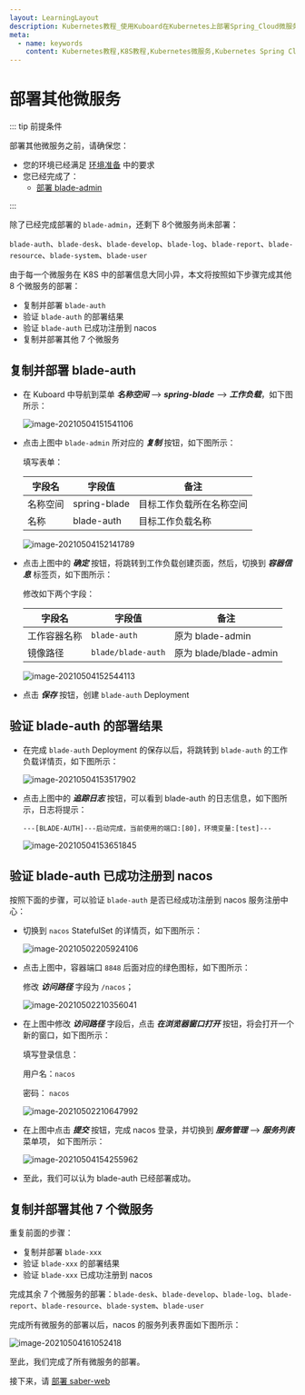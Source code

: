 ```yaml
---
layout: LearningLayout
description: Kubernetes教程_使用Kuboard在Kubernetes上部署Spring_Cloud微服务平台SpringBlade
meta:
  - name: keywords
    content: Kubernetes教程,K8S教程,Kubernetes微服务,Kubernetes Spring Cloud
---
```


# 部署其他微服务

<AdSenseTitle/>

::: tip 前提条件

部署其他微服务之前，请确保您：
* 您的环境已经满足 [环境准备](../prepare/prepare.html) 中的要求
* 您已经完成了：
  * [部署 blade-admin](./blade-admin.html)

:::

除了已经完成部署的 `blade-admin`，还剩下 8个微服务尚未部署：

`blade-auth`、`blade-desk`、`blade-develop`、`blade-log`、`blade-report`、`blade-resource`、`blade-system`、`blade-user`

由于每一个微服务在 K8S 中的部署信息大同小异，本文将按照如下步骤完成其他 8 个微服务的部署：

* 复制并部署 `blade-auth`
* 验证 `blade-auth` 的部署结果
* 验证 `blade-auth` 已成功注册到 nacos
* 复制并部署其他 7 个微服务



## 复制并部署 blade-auth

* 在 Kuboard 中导航到菜单 ***名称空间*** --> ***spring-blade*** --> ***工作负载***，如下图所示：

  ![image-20210504151541106](./blade-others.assets/image-20210504151541106.png)

* 点击上图中 `blade-admin` 所对应的 ***复制*** 按钮，如下图所示：

  填写表单：

  | 字段名   | 字段值       | 备注                     |
  | -------- | ------------ | ------------------------ |
  | 名称空间 | spring-blade | 目标工作负载所在名称空间 |
  | 名称     | blade-auth   | 目标工作负载名称         |

  ![image-20210504152141789](./blade-others.assets/image-20210504152141789.png)

* 点击上图中的 ***确定*** 按钮，将跳转到工作负载创建页面，然后，切换到 ***容器信息*** 标签页，如下图所示：

  修改如下两个字段：

  | 字段名       | 字段值             | 备注                   |
  | ------------ | ------------------ | ---------------------- |
  | 工作容器名称 | `blade-auth`       | 原为 blade-admin       |
  | 镜像路径     | `blade/blade-auth` | 原为 blade/blade-admin |

  ![image-20210504152544113](./blade-others.assets/image-20210504152544113.png)

* 点击 ***保存*** 按钮，创建 `blade-auth` Deployment

## 验证 blade-auth 的部署结果

* 在完成 `blade-auth` Deployment 的保存以后，将跳转到 `blade-auth` 的工作负载详情页，如下图所示：

  ![image-20210504153517902](./blade-others.assets/image-20210504153517902.png)

* 点击上图中的 ***追踪日志*** 按钮，可以看到 blade-auth 的日志信息，如下图所示，日志将提示：

  ```
  ---[BLADE-AUTH]---启动完成，当前使用的端口:[80]，环境变量:[test]---
  ```

  ![image-20210504153651845](./blade-others.assets/image-20210504153651845.png)

## 验证 blade-auth 已成功注册到 nacos

按照下面的步骤，可以验证 `blade-auth` 是否已经成功注册到 nacos 服务注册中心：

* 切换到  `nacos`  StatefulSet 的详情页，如下图所示：
  
  ![image-20210502205924106](./nacos-install.assets/image-20210502205924106.png)


* 点击上图中，容器端口 `8848` 后面对应的绿色图标，如下图所示：

  修改 ***访问路径*** 字段为 `/nacos`；

  ![image-20210502210356041](./nacos-install.assets/image-20210502210356041.png)



* 在上图中修改 ***访问路径*** 字段后，点击 ***在浏览器窗口打开*** 按钮，将会打开一个新的窗口，如下图所示：

  填写登录信息：

  用户名：`nacos`

  密码： `nacos`

  ![image-20210502210647992](./nacos-install.assets/image-20210502210647992.png)

* 在上图中点击 ***提交*** 按钮，完成 nacos 登录，并切换到 ***服务管理*** --> ***服务列表*** 菜单项， 如下图所示：

  ![image-20210504154255962](./blade-others.assets/image-20210504154255962.png)

* 至此，我们可以认为 blade-auth 已经部署成功。



## 复制并部署其他 7 个微服务

重复前面的步骤：

* 复制并部署 `blade-xxx`
* 验证 `blade-xxx` 的部署结果
* 验证 `blade-xxx` 已成功注册到 nacos

完成其余 7 个微服务的部署：`blade-desk`、`blade-develop`、`blade-log`、`blade-report`、`blade-resource`、`blade-system`、`blade-user`

完成所有微服务的部署以后，nacos 的服务列表界面如下图所示：

![image-20210504161052418](./blade-others.assets/image-20210504161052418.png)

至此，我们完成了所有微服务的部署。

接下来，请 [部署 saber-web](./saber-web.html)
